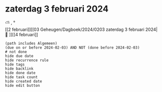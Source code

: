 # zaterdag 3 februari 2024

⛅ , °<br>[[2 februari]][[03 Geheugen/Dagboek/2024/0203 zaterdag 3 februari 2024| 📓 ]][[4 februari]]
```tasks
(path includes Algemeen)
(due on or before 2024-02-03) AND NOT (done before 2024-02-03)
# not done
hide due date
hide recurrence rule
hide tags
hide backlink
hide done date
hide task count
hide created date
hide edit button
```